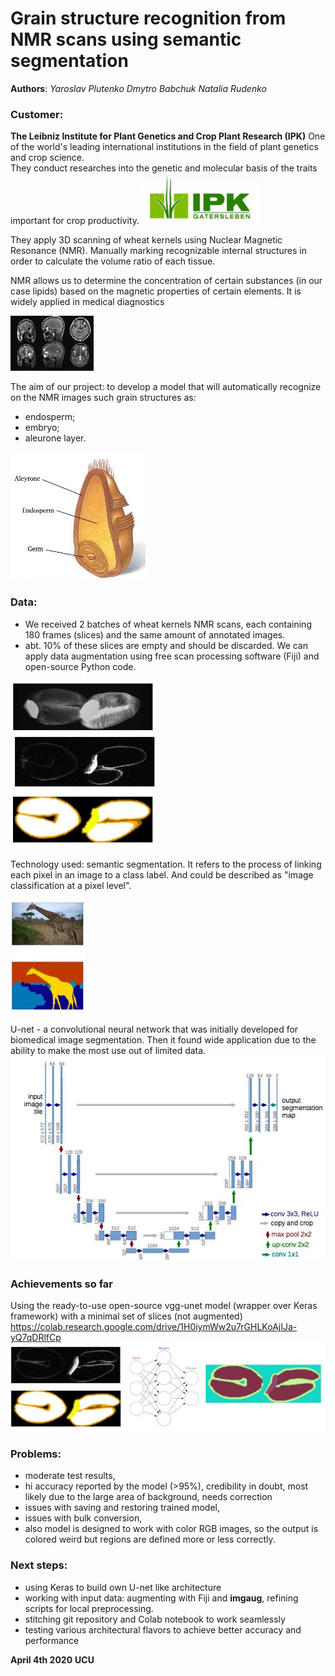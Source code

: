 # Grain structure recognition from NMR scans using semantic segmentation

**Authors**:
*Yaroslav Plutenko*
*Dmytro Babchuk*
*Natalia Rudenko*

### Customer: 
**The Leibniz Institute for Plant Genetics and Crop Plant Research (IPK)**
One of the world's leading international institutions in the field of plant genetics and crop science.  
They conduct researches into the genetic and molecular basis of the traits important for crop productivity.
![alt text](
blob/thumbnails/ipk.JPG "IPK")


They apply 3D scanning of wheat kernels using Nuclear Magnetic Resonance (NMR).
Manually marking recognizable internal structures in order to calculate the volume ratio of each tissue.


NMR allows us to determine the concentration of certain substances (in our case lipids) based on the magnetic properties of certain elements. 
It is widely applied in  medical diagnostics


![alt text](
blob/thumbnails/nmr.JPG "IPK")



The aim of our project: to develop a model that will automatically recognize on the NMR images such grain structures as: 
* endosperm; 
* embryo;
* aleurone layer.



![alt text](
blob/thumbnails/kernel.JPG "kernel")


### Data:
- We received 2 batches of wheat kernels NMR scans, each containing 180 frames (slices) and the same amount of annotated images.
- abt. 10% of these slices are empty and should be discarded. We can apply data augmentation using free scan processing software (Fiji) and open-source Python code.

![alt text](
blob/thumbnails/data.JPG "data")



Technology used: semantic segmentation.
It refers to the process of linking each pixel in an image to a class label.
And could be described as "image classification at a pixel level".

![alt text](
blob/thumbnails/segmentation.JPG "segmentation")




U-net - a convolutional neural network that was initially developed for biomedical image segmentation. 
Then it found wide application due to the ability to make the most use out of limited data.
![alt text](
blob/thumbnails/unet.JPG "U-Net")


### Achievements so far
Using the ready-to-use open-source vgg-unet model (wrapper over Keras framework) with a minimal set of slices (not augmented)
https://colab.research.google.com/drive/1H0iymWw2u7rGHLKoAjIJa-yQ7qDRlfCp 
![alt text](
blob/thumbnails/first_shot.JPG "achivements")



### Problems:
- moderate test results, 
- hi accuracy reported by the model (>95%), credibility in doubt, most likely due to the  large area of background, needs correction 
- issues with saving and restoring trained model, 
- issues with bulk conversion, 
- also model is designed to work with color RGB images, so the output is colored weird but regions are defined more or less correctly.

### Next steps:
- using Keras to build own U-net like architecture
- working with input data: augmenting with Fiji and **imgaug**, refining scripts for local preprocessing.
- stitching git repository and Colab notebook to work seamlessly
- testing various architectural flavors to achieve better accuracy and performance



**April 4th 2020**
**UCU**


